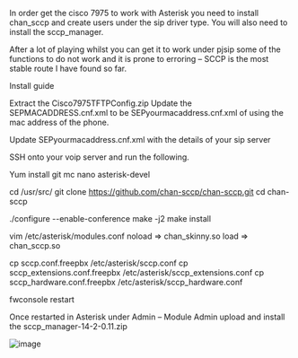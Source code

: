 In order get the cisco 7975 to work with Asterisk you need to install chan_sccp and create users under the sip driver type. You will also need to install the sccp_manager.

After a lot of playing whilst you can get it to work under pjsip some of the functions to do not work and it is prone to erroring – SCCP is the most stable route I have found so far.

Install guide


Extract the Cisco7975TFTPConfig.zip
Update the SEPMACADDRESS.cnf.xml to be SEPyourmacaddress.cnf.xml of using the mac address of the phone.

Update SEPyourmacaddress.cnf.xml with the details of your sip server

SSH onto your voip server and run the following.

Yum install git mc nano asterisk-devel

cd /usr/src/
git clone https://github.com/chan-sccp/chan-sccp.git
cd chan-sccp

./configure --enable-conference
make -j2
make install

vim /etc/asterisk/modules.conf
 noload => chan_skinny.so
 load => chan_sccp.so

cp sccp.conf.freepbx /etc/asterisk/sccp.conf
cp sccp_extensions.conf.freepbx /etc/asterisk/sccp_extensions.conf
cp sccp_hardware.conf.freepbx /etc/asterisk/sccp_hardware.conf

fwconsole restart

Once restarted in Asterisk under Admin – Module Admin upload and install the sccp_manager-14-2-0.11.zip 


![image](https://user-images.githubusercontent.com/39843876/176869617-4c6cedbb-d02b-4726-a504-f9ad8bb3b264.png)
